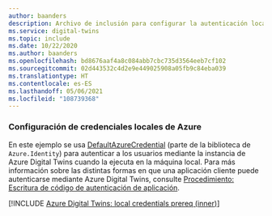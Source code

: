```yaml
---
author: baanders
description: Archivo de inclusión para configurar la autenticación local de DefaultAzureCredential en los ejemplos de Azure Digital Twins, con introducción
ms.service: digital-twins
ms.topic: include
ms.date: 10/22/2020
ms.author: baanders
ms.openlocfilehash: bd8676aaf4a8c084abb7cbc735d3564eeb7cf102
ms.sourcegitcommit: 02d443532c4d2e9e449025908a05fb9c84eba039
ms.translationtype: HT
ms.contentlocale: es-ES
ms.lasthandoff: 05/06/2021
ms.locfileid: "108739368"
---
```

### <a name="set-up-local-azure-credentials"></a>Configuración de credenciales locales de Azure

En este ejemplo se usa [DefaultAzureCredential](/dotnet/api/azure.identity.defaultazurecredential) (parte de la biblioteca de `Azure.Identity`) para autenticar a los usuarios mediante la instancia de Azure Digital Twins cuando la ejecuta en la máquina local. Para más información sobre las distintas formas en que una aplicación cliente puede autenticarse mediante Azure Digital Twins, consulte [Procedimiento: Escritura de código de autenticación de aplicación](../articles/digital-twins/how-to-authenticate-client.md).

[!INCLUDE [Azure Digital Twins: local credentials prereq (inner)](digital-twins-local-credentials-inner.md)]
